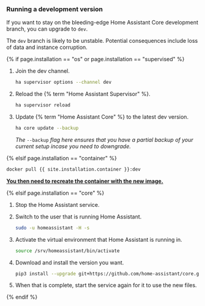 ### Running a development version

If you want to stay on the bleeding-edge Home Assistant Core development branch, you can upgrade to `dev`.

<div class='note warning'>

  The `dev` branch is likely to be unstable. Potential consequences include loss of data and instance corruption.

</div>

{% if page.installation == "os" or page.installation == "supervised" %}

1. Join the dev channel.

    ```bash
    ha supervisor options --channel dev
    ```

2. Reload the {% term "Home Assistant Supervisor" %}.

    ```bash
    ha supervisor reload
    ```

3. Update {% term "Home Assistant Core" %} to the latest dev version.

    ```bash
    ha core update --backup
    ```

    _The_ `--backup` _flag here ensures that you have a partial backup of your current setup incase you need to downgrade._

{% elsif page.installation == "container" %}

```bash
docker pull {{ site.installation.container }}:dev
```

**[You then need to recreate the container with the new image.](/installation/linux#install-home-assistant-container)**

{% elsif page.installation == "core" %}

1. Stop the Home Assistant service.

2. Switch to the user that is running Home Assistant.

    ```bash
    sudo -u homeassistant -H -s
    ```

3. Activate the virtual environment that Home Assistant is running in.

    ```bash
    source /srv/homeassistant/bin/activate
    ```

4. Download and install the version you want.

    ```bash
    pip3 install --upgrade git+https://github.com/home-assistant/core.git@dev
    ```

5. When that is complete, start the service again for it to use the new files.

{% endif %}
